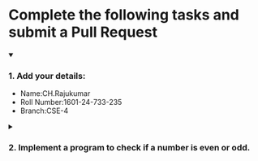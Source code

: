 # Complete the following tasks and submit a Pull Request
<details open>
<summary><h3>1. Add your details: </h3></summary>
<ul>
  <li> Name:CH.Rajukumar </li>
  <li> Roll Number:1601-24-733-235 </li>
  <li> Branch:CSE-4 </li>
</ul>
</details>
<details>
<summary><h3> 2. Implement a program to check if a number is even or odd. </h3></summary>
<ul>
  <li> Create a new file in the repository and add your code. </li>
  <li> Use any programming language of your choice. </li>
</ul>
</details>
